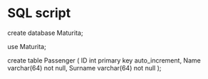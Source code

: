 # SQL script
create database Maturita;


use Maturita;

create table Passenger
(
	ID int primary key auto_increment,
    Name varchar(64) not null,
    Surname varchar(64) not null
);
